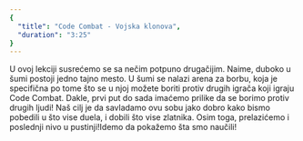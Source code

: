 ```yaml
---
{
  "title": "Code Combat - Vojska klonova",
  "duration": "3:25"
}
---
```


U ovoj lekciji susrećemo se sa nečim potpuno drugačijim. Naime, duboko u šumi postoji jedno tajno mesto. U šumi se nalazi arena za borbu, koja je specifična po tome što se u njoj možete boriti protiv drugih igrača koji igraju Code Combat. Dakle, prvi put do sada imaćemo prilike da se borimo protiv drugih ljudi! Naš cilj je da savladamo ovu sobu jako dobro kako bismo pobedili u što vise duela, i dobili što vise zlatnika. Osim toga, prelazićemo i poslednji nivo u pustinji!Idemo da pokažemo šta smo naučili!

